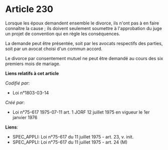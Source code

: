 # Article 230

Lorsque les époux demandent ensemble le divorce, ils n'ont pas à en faire connaître la cause ; ils doivent seulement
soumettre à l'approbation du juge un projet de convention qui en règle les conséquences.

La demande peut être présentée, soit par les avocats respectifs des parties, soit par un avocat choisi d'un commun accord.

Le divorce par consentement mutuel ne peut être demandé au cours des six premiers mois de mariage.

**Liens relatifs à cet article**

_Codifié par_:

  - Loi n°1803-03-14

_Créé par_:

  - Loi n°75-617 1975-07-11 art. 1 JORF 12 juillet 1975 en vigueur le 1er janvier 1976

**Liens**:

  - SPEC_APPLI: Loi n°75-617 du 11 juillet 1975 - art. 23, v. init.
  - SPEC_APPLI: Loi n°75-617 du 11 juillet 1975 - art. 24 (M)
